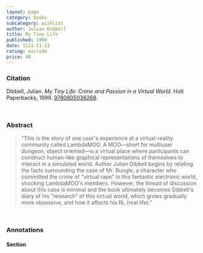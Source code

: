 ```yaml
---
layout: page
category: books
subcategory: wishlist
author: Julian Dibbell
title: My Tiny Life
published: 1999
date: 1111-11-11
rating: exclude
price: 40
---
```


### Citation

Dibbell, Julian. *My Tiny Life: Crime and Passion in a Virtual World.* Holt Paperbacks, 1999. [9780805036268](https://books.google.ca/books/about/My_Tiny_Life.html?id=SK3VRr7bFVkC).

<br>

### Abstract

> "This is the story of one user's experience at a virtual-reality community called LambdaMOO. A MOO—short for multiuser dungeon, object oriented—is a virtual place where participants can construct human-like graphical representations of themselves to interact in a simulated world. Author Julian Dibbell begins by relating the facts surrounding the case of Mr. Bungle, a character who committed the crime of "virtual rape" in this fantastic electronic world, shocking LambdaMOO's members. However, the thread of discussion about this case is minimal and the book ultimately becomes Dibbell's diary of his "research" of this virtual world, which grows gradually more obsessive, and how it affects his RL (real life)."

<br>

### Annotations

#### Section

<br>
